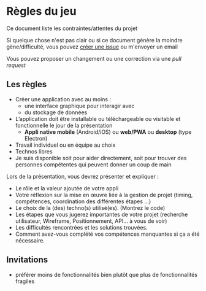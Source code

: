 # Règles du jeu

Ce document liste les contraintes/attentes du projet

Si quelque chose n'est pas clair ou si ce document génère la moindre gène/difficulté, vous pouvez [créer une issue](https://github.com/ecvdbdx/projet-M2-20-21/issues/new) ou m'envoyer un email

Vous pouvez proposer un changement ou une correction via une *pull request*


## Les règles

- Créer une application avec au moins :
  - une interface graphique pour interagir avec
  - du stockage de données
- L’application doit être installable ou téléchargeable ou visitable et fonctionnelle le jour de la présentation
  - **Appli native mobile** (Android/iOS) ou **web/PWA** ou **desktop** (type Electron)
- Travail individuel ou en équipe au choix
- Technos libres
- Je suis disponible soit pour aider directement, soit pour trouver des personnes compétentes qui peuvent donner un coup de main


Lors de la présentation, vous devrez présenter et expliquer :
- Le rôle et la valeur ajoutée de votre appli
- Votre réflexion sur la mise en œuvre liée à la gestion de projet (timing, compétences, coordination des différentes étapes ...)
- Le choix de la (des) techno(s) utilisé(es). (Montrez le code)
- Les étapes que vous jugerez importantes de votre projet (recherche utilisateur, Wireframe, Positionnement, API... à vous de voir)
- Les difficultés rencontrées et les solutions trouvées.
- Comment avez-vous complété vos compétences manquantes si ça a été nécessaire.


## Invitations

- préférer moins de fonctionnalités bien plutôt que plus de fonctionnalités fragiles
